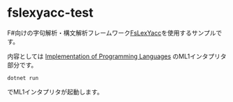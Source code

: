 # fslexyacc-test
F#向けの字句解析・構文解析フレームワーク[FsLexYacc](https://github.com/fsprojects/FsLexYacc)を使用するサンプルです。

内容としては [Implementation of Programming Languages](https://github.com/kuis-isle3sw/IoPLMaterials) のML1インタプリタ部分です。

```
dotnet run
```

でML1インタプリタが起動します。